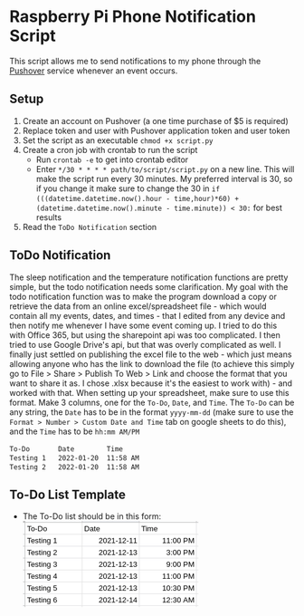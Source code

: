 # Raspberry Pi Phone Notification Script

This script allows me to send notifications to my phone through the [Pushover](https://www.pushover.net) service whenever an event occurs.

## Setup
1. Create an account on Pushover (a one time purchase of $5 is required)
2. Replace token and user with Pushover application token and user token
3. Set the script as an executable `chmod +x script.py`
4. Create a cron job with crontab to run the script
    - Run `crontab -e` to get into crontab editor
    - Enter `*/30 * * * * path/to/script/script.py` on a new line. This will make the script run every 30 minutes. My preferred interval is 30, so if you change it make sure to change the 30 in `if (((datetime.datetime.now().hour - time,hour)*60) + (datetime.datetime.now().minute - time.minute)) < 30:` for best results
5. Read the `ToDo Notification` section

## ToDo Notification
The sleep notification and the temperature notification functions are pretty simple, but the todo notification needs some clarification. My goal with the todo notification function was to make the program download a copy or retrieve the data from an online excel/spreadsheet file - which would contain all my events, dates, and times - that I edited from any device and then notify me whenever I have some event coming up. I tried to do this with Office 365, but using the sharepoint api was too complicated. I then tried to use Google Drive's api, but that was overly complicated as well. I finally just settled on publishing the excel file to the web - which just means allowing anyone who has the link to download the file (to achieve this simply go to File > Share > Publish To Web > Link and choose the format that you want to share it as. I chose .xlsx because it's the easiest to work with) - and worked with that. When setting up your spreadsheet, make sure to use this format. Make 3 columns, one for the `To-Do`, `Date`, and `Time`. The `To-Do` can be any string, the `Date` has to be in the format `yyyy-mm-dd` (make sure to use the `Format > Number > Custom Date and Time` tab on google sheets to do this), and the `Time` has to be `hh:mm AM/PM`
```
To-Do	    Date	    Time
Testing 1	2022-01-20	11:58 AM
Testing 2	2022-01-20	11:58 AM
```

## To-Do List Template
- The To-Do list should be in this form:
![Template](Images/Template.png)
